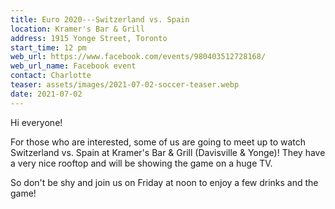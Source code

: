 ```yaml
---
title: Euro 2020---Switzerland vs. Spain
location: Kramer's Bar & Grill
address: 1915 Yonge Street, Toronto
start_time: 12 pm
web_url: https://www.facebook.com/events/980403512728168/
web_url_name: Facebook event
contact: Charlotte
teaser: assets/images/2021-07-02-soccer-teaser.webp
date: 2021-07-02
---
```


Hi everyone!

For those who are interested, some of us are going to meet up to watch
Switzerland vs. Spain at Kramer's Bar & Grill (Davisville & Yonge)! They have a
very nice rooftop and will be showing the game on a huge TV.

So don't be shy and join us on Friday at noon to enjoy a few drinks and the
game!
